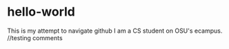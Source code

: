 # hello-world
This is my attempt to navigate github
I am a CS student on OSU's ecampus. //testing comments
